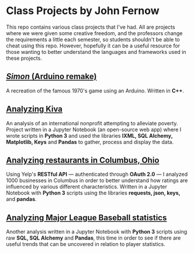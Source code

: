 # Class Projects by John Fernow
This repo contains various class projects that I've had. All are projects
where we were given some creative freedom, and the professors change the
requirements a little each semester, so students shouldn't be able to cheat
using this repo. However, hopefully it can be a useful resource for those
wanting to better understand the languages and frameworks used in these
projects.

## [*Simon* (Arduino remake)](Arduino_Simon/)
A recreation of the famous 1970's game using an Arduino. Written in **C++**.   

## [Analyzing Kiva](Kiva/)
An analysis of an international nonprofit attempting to alleviate poverty.
Project written in a Jupyter Notebook (an open-source web app) where I wrote
scripts in **Python 3** and used the libraries **lXML, SQL Alchemy, Matplotlib,
Keys** and **Pandas** to gather, process and display the data.

## [Analyzing restaurants in Columbus, Ohio](Yelp_API/)
Using Yelp's **RESTful API** — authenticated through **OAuth 2.0** — I analyzed
1000 businesses in Columbus in order to better understand how ratings are
influenced by various different characteristics. Written in a Jupyter Notebook
with **Python 3** scripts using the libraries **requests, json, keys,** and **pandas**.

## [Analyzing Major League Baseball statistics](MLB_stats/)
Another analysis written in a Jupyter Notebook with **Python 3** scripts using
raw **SQL, SQL Alchemy** and **Pandas**, this time in order to see if there are
useful trends that can be uncovered in relation to player statistics.
